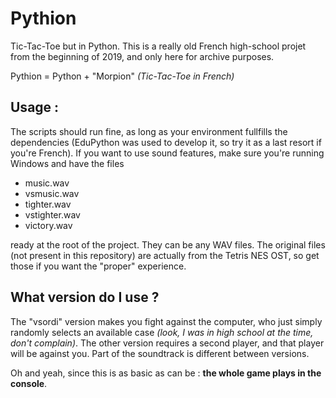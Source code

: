 # Pythion
Tic-Tac-Toe but in Python. This is a really old French high-school projet from the beginning of 2019, and only here for archive purposes.

Pythion = Python + "Morpion" *(Tic-Tac-Toe in French)*

## Usage :
The scripts should run fine, as long as your environment fullfills the dependencies (EduPython was used to develop it, so try it as a last resort if you're French). If you want to use sound features, make sure you're running Windows and have the files
- music.wav
- vsmusic.wav
- tighter.wav
- vstighter.wav
- victory.wav

ready at the root of the project. They can be any WAV files.
The original files (not present in this repository) are actually from the Tetris NES OST, so get those if you want the "proper" experience.

## What version do I use ?

The "vsordi" version makes you fight against the computer, who just simply randomly selects an available case *(look, I was in high school at the time, don't complain)*.
The other version requires a second player, and that player will be against you.
Part of the soundtrack is different between versions.

Oh and yeah, since this is as basic as can be : **the whole game plays in the console**.

